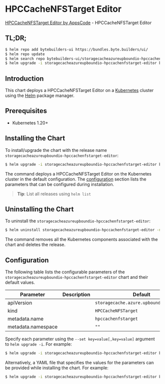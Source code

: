 # HPCCacheNFSTarget Editor

[HPCCacheNFSTarget Editor by AppsCode](https://byte.builders) - HPCCacheNFSTarget Editor

## TL;DR;

```bash
$ helm repo add bytebuilders-ui https://bundles.byte.builders/ui/
$ helm repo update
$ helm search repo bytebuilders-ui/storagecacheazureupboundio-hpccachenfstarget-editor --version=v0.4.18
$ helm upgrade -i storagecacheazureupboundio-hpccachenfstarget-editor bytebuilders-ui/storagecacheazureupboundio-hpccachenfstarget-editor -n default --create-namespace --version=v0.4.18
```

## Introduction

This chart deploys a HPCCacheNFSTarget Editor on a [Kubernetes](http://kubernetes.io) cluster using the [Helm](https://helm.sh) package manager.

## Prerequisites

- Kubernetes 1.20+

## Installing the Chart

To install/upgrade the chart with the release name `storagecacheazureupboundio-hpccachenfstarget-editor`:

```bash
$ helm upgrade -i storagecacheazureupboundio-hpccachenfstarget-editor bytebuilders-ui/storagecacheazureupboundio-hpccachenfstarget-editor -n default --create-namespace --version=v0.4.18
```

The command deploys a HPCCacheNFSTarget Editor on the Kubernetes cluster in the default configuration. The [configuration](#configuration) section lists the parameters that can be configured during installation.

> **Tip**: List all releases using `helm list`

## Uninstalling the Chart

To uninstall the `storagecacheazureupboundio-hpccachenfstarget-editor`:

```bash
$ helm uninstall storagecacheazureupboundio-hpccachenfstarget-editor -n default
```

The command removes all the Kubernetes components associated with the chart and deletes the release.

## Configuration

The following table lists the configurable parameters of the `storagecacheazureupboundio-hpccachenfstarget-editor` chart and their default values.

|     Parameter      | Description |                      Default                       |
|--------------------|-------------|----------------------------------------------------|
| apiVersion         |             | <code>storagecache.azure.upbound.io/v1beta1</code> |
| kind               |             | <code>HPCCacheNFSTarget</code>                     |
| metadata.name      |             | <code>hpccachenfstarget</code>                     |
| metadata.namespace |             | <code>""</code>                                    |


Specify each parameter using the `--set key=value[,key=value]` argument to `helm upgrade -i`. For example:

```bash
$ helm upgrade -i storagecacheazureupboundio-hpccachenfstarget-editor bytebuilders-ui/storagecacheazureupboundio-hpccachenfstarget-editor -n default --create-namespace --version=v0.4.18 --set apiVersion=storagecache.azure.upbound.io/v1beta1
```

Alternatively, a YAML file that specifies the values for the parameters can be provided while
installing the chart. For example:

```bash
$ helm upgrade -i storagecacheazureupboundio-hpccachenfstarget-editor bytebuilders-ui/storagecacheazureupboundio-hpccachenfstarget-editor -n default --create-namespace --version=v0.4.18 --values values.yaml
```
